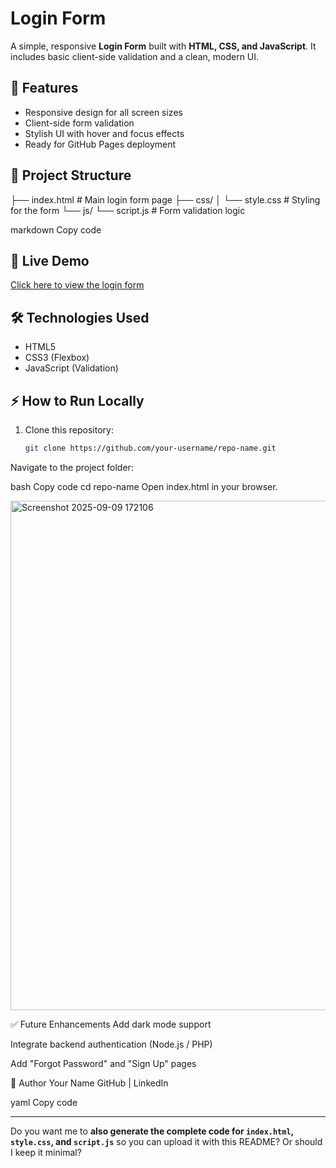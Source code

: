 # Login Form

A simple, responsive **Login Form** built with **HTML, CSS, and JavaScript**. It includes basic client-side validation and a clean, modern UI.

## 🚀 Features
- Responsive design for all screen sizes
- Client-side form validation
- Stylish UI with hover and focus effects
- Ready for GitHub Pages deployment

## 📂 Project Structure
├── index.html # Main login form page
├── css/
│ └── style.css # Styling for the form
└── js/
└── script.js # Form validation logic

markdown
Copy code

## 🔗 Live Demo
[Click here to view the login form](https://your-username.github.io/repo-name/index.html)

## 🛠 Technologies Used
- HTML5
- CSS3 (Flexbox)
- JavaScript (Validation)

## ⚡ How to Run Locally
1. Clone this repository:
   ```bash
   git clone https://github.com/your-username/repo-name.git
Navigate to the project folder:

bash
Copy code
cd repo-name
Open index.html in your browser.

<img width="675" height="815" alt="Screenshot 2025-09-09 172106" src="https://github.com/user-attachments/assets/10a027de-c004-4ca1-8cce-a3073f234233" />

✅ Future Enhancements
Add dark mode support

Integrate backend authentication (Node.js / PHP)

Add "Forgot Password" and "Sign Up" pages

📌 Author
Your Name
GitHub | LinkedIn

yaml
Copy code

---

Do you want me to **also generate the complete code for `index.html`, `style.css`, and `script.js`** so you can upload it with this README? Or should I keep it minimal?

